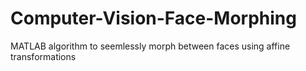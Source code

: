 # Computer-Vision-Face-Morphing
MATLAB algorithm to seemlessly morph between faces using affine transformations
